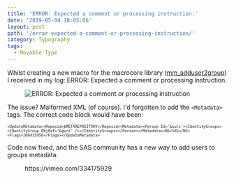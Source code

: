 ```yaml
---
title: 'ERROR: Expected a comment or processing instruction.'
date: '2019-05-04 18:05:06'
layout: post
path: '/error-expected-a-comment-or-processing-instruction/'
category: Typography
tags:
  - Movable Type
---
```


<!-- wp:paragraph -->
<p>Whilst creating a new macro for the macrocore library (<a href="https://github.com/macropeople/macrocore/blob/master/meta/mm_adduser2group.sas">mm_adduser2group</a>) I received in my log:  ERROR: Expected a comment or processing instruction.  </p>
<!-- /wp:paragraph -->

<!-- wp:image {"id":442} -->
<figure class="wp-block-image"><img src="https://www.rawsas.com/wp-content/uploads/2019/05/Screen-Shot-2019-05-04-at-13.00.09-1024x336.png" alt="ERROR: Expected a comment or processing instruction" class="wp-image-442"/></figure>
<!-- /wp:image -->

<!-- wp:paragraph -->
<p>The issue?  Malformed XML (of course).  I'd forgotten to add the <code>&lt;Metadata&gt;</code> tags.  The correct code block would have been:</p>
<!-- /wp:paragraph -->

<!-- wp:paragraph -->
<p><code><code><code>&lt;UpdateMetadata&gt;&lt;Reposid&gt;$METAREPOSITORY&lt;/Reposid&gt;&lt;Metadata&gt;&lt;Person Id='&amp;uuri'&gt;&lt;IdentityGroups&gt;&lt;IdentityGroup ObjRef='&amp;guri' /&gt;&lt;/IdentityGroups&gt;&lt;/Person&gt;&lt;/Metadata&gt;&lt;NS&gt;SAS&lt;/NS&gt;&lt;Flags&gt;268435456&lt;/Flags&gt;&lt;/UpdateMetadata&gt;</code></code></code></p>
<!-- /wp:paragraph -->

<!-- wp:paragraph -->
<p>Code now fixed, and the SAS community has a new way to add users to groups metadata:</p>
<!-- /wp:paragraph -->

<!-- wp:core-embed/vimeo {"url":"https://vimeo.com/334175929","type":"video","providerNameSlug":"vimeo","className":"wp-embed-aspect-16-9 wp-has-aspect-ratio"} -->
<figure class="wp-block-embed-vimeo wp-block-embed is-type-video is-provider-vimeo wp-embed-aspect-16-9 wp-has-aspect-ratio"><div class="wp-block-embed__wrapper">
https://vimeo.com/334175929
</div></figure>
<!-- /wp:core-embed/vimeo -->